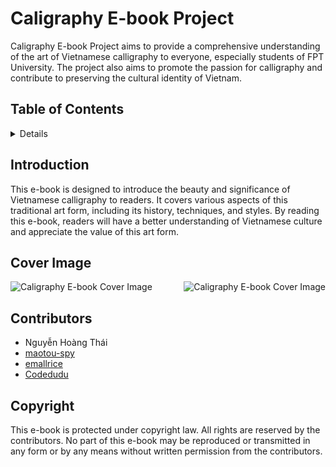 # Caligraphy E-book Project

Caligraphy E-book Project aims to provide a comprehensive understanding of the art of Vietnamese calligraphy to everyone, especially students of FPT University. The project also aims to promote the passion for calligraphy and contribute to preserving the cultural identity of Vietnam.

## Table of Contents

<details>

- [Introduction](#introduction)
- [Cover Image](#cover-image)
- [Contributors](#contributors)
- [Coyright](#copyright)

</details>

## Introduction

This e-book is designed to introduce the beauty and significance of Vietnamese calligraphy to readers. It covers various aspects of this traditional art form, including its history, techniques, and styles. By reading this e-book, readers will have a better understanding of Vietnamese culture and appreciate the value of this art form.

## Cover Image

<div style="display: flex; justify-content: space-between;">
  <img src="caligraphy_ebook_cover.jpg" alt="Caligraphy E-book Cover Image">
  <img src="caligraphy_ebook_cover.jpg" alt="Caligraphy E-book Cover Image">
</div>

## Contributors

- Nguyễn Hoàng Thái
- [maotou-spy](https://github.com/maotou-spy)
- [emallrice](https://github.com/emallrice)
- [Codedudu](https://github.com/Codedudu)

## Copyright

This e-book is protected under copyright law. All rights are reserved by the contributors. No part of this e-book may be reproduced or transmitted in any form or by any means without written permission from the contributors.
